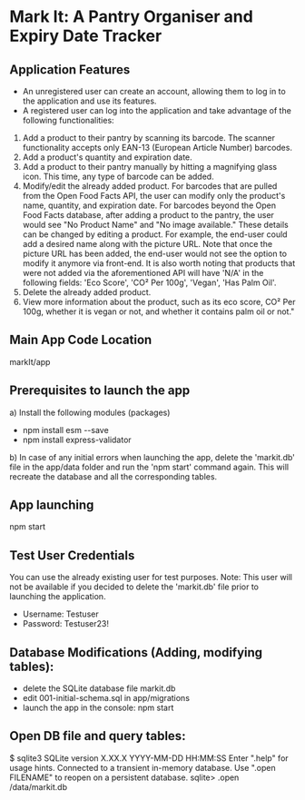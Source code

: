 
# Mark It: A Pantry Organiser and Expiry Date Tracker

## Application Features

* An unregistered user can create an account, allowing them to log in to the application and use its features.
* A registered user can log into the application and take advantage of the following functionalities:

 1. Add a product to their pantry by scanning its barcode. The scanner functionality accepts only EAN-13 (European Article Number) barcodes.
 2. Add a product's quantity and expiration date.
 3. Add a product to their pantry manually by hitting a magnifying glass icon. This time, any type of barcode can be added.
 4. Modify/edit the already added product. For barcodes that are pulled from the Open Food Facts API, the user can modify only the product's name, quantity, and expiration date. For barcodes beyond the Open Food Facts database, after adding a product to the pantry, the user would see "No Product Name" and "No image available." These details can be changed by editing a product. For example, the end-user could add a desired name along with the picture URL. Note that once the picture URL has been added, the end-user would not see the option to modify it anymore via front-end. It is also worth noting that products that were not added via the aforementioned API will have 'N/A' in the following fields: 'Eco Score', 'CO² Per 100g', 'Vegan', 'Has Palm Oil'.
 5. Delete the already added product.
 6. View more information about the product, such as its eco score, CO² Per 100g, whether it is vegan or not, and whether it contains palm oil or not."

## Main App Code Location

markIt/app

## Prerequisites to launch the app

a) Install the following modules (packages)

* npm install esm --save
* npm install express-validator

b) In case of any initial errors when launching the app, delete the 'markit.db' file in the app/data folder and run the 'npm start' command again. This will recreate the database and all the corresponding tables.

## App launching

npm start

## Test User Credentials

You can use the already existing user for test purposes. Note: This user will not be available if you decided to delete the 'markit.db' file prior to launching the application.

* Username: Testuser
* Password: Testuser23!

## Database Modifications (Adding, modifying tables):

* delete the SQLite database file markit.db
* edit 001-initial-schema.sql in app/migrations
* launch the app in the console: npm start

## Open DB file and query tables:

$ sqlite3
SQLite version X.XX.X YYYY-MM-DD HH:MM:SS
Enter ".help" for usage hints.
Connected to a transient in-memory database.
Use ".open FILENAME" to reopen on a persistent database.
sqlite> .open /data/markit.db

